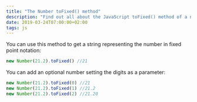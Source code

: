 ```yaml
---
title: "The Number toFixed() method"
description: "Find out all about the JavaScript toFixed() method of a number"
date: 2019-03-24T07:00:00+02:00
tags: js
---
```


You can use this method to get a string representing the number in fixed point notation:

```js
new Number(21.2).toFixed() //21
```

You can add an optional number setting the digits as a parameter:

```js
new Number(21.2).toFixed(0) //21
new Number(21.2).toFixed(1) //21.2
new Number(21.2).toFixed(2) //21.20
```